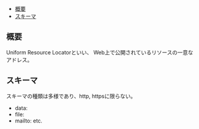 - [概要](#概要)
- [スキーマ](#スキーマ)


## 概要
Uniform Resource Locatorといい、
Web上で公開されているリソースの一意なアドレス。

## スキーマ
スキーマの種類は多様であり、http, httpsに限らない。

- data:
- file:
- mailto:
etc.

